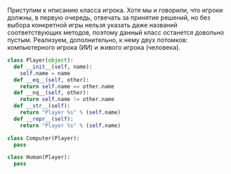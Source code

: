 Приступим к нписанию класса игрока. Хотя мы и говорили, что игроки должны, в первую очередь, отвечать за принятие решений, но без выбора конкретной игры нельзя указать даже названий соответствующих методов, поэтому данный класс останется довольно пустым. Реализуем, дополнительно, к нему двух потомков: компьютерного игрока \(ИИ\) и живого игрока \(человека\).

```py
class Player(object):
  def __init__(self, name):
    self.name = name
  def __eq__(self, other):
    return self.name == other.name
  def __nq__(self, other):
    return self.name != other.name
  def __str__(self):
    return "Player %s" % (self.name)
  def __repr__(self):
    return "Player %s" % (self.name)

class Computer(Player):
  pass

class Human(Player):
  pass
```




